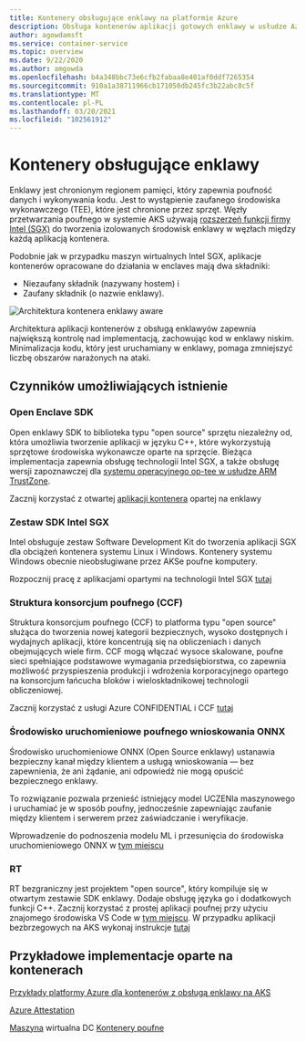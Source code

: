 ```yaml
---
title: Kontenery obsługujące enklawy na platformie Azure
description: Obsługa kontenerów aplikacji gotowych enklawy w usłudze Azure Kubernetes Service (AKS)
author: agowdamsft
ms.service: container-service
ms.topic: overview
ms.date: 9/22/2020
ms.author: amgowda
ms.openlocfilehash: b4a348bbc73e6cfb2fabaa8e401af0ddf7265354
ms.sourcegitcommit: 910a1a38711966cb171050db245fc3b22abc8c5f
ms.translationtype: MT
ms.contentlocale: pl-PL
ms.lasthandoff: 03/20/2021
ms.locfileid: "102561912"
---
```

# <a name="enclave-aware-containers"></a>Kontenery obsługujące enklawy

Enklawy jest chronionym regionem pamięci, który zapewnia poufność danych i wykonywania kodu. Jest to wystąpienie zaufanego środowiska wykonawczego (TEE), które jest chronione przez sprzęt. Węzły przetwarzania poufnego w systemie AKS używają [rozszerzeń funkcji firmy Intel (SGX)](https://software.intel.com/sgx) do tworzenia izolowanych środowisk enklawy w węzłach między każdą aplikacją kontenera.

Podobnie jak w przypadku maszyn wirtualnych Intel SGX, aplikacje kontenerów opracowane do działania w enclaves mają dwa składniki:

- Niezaufany składnik (nazywany hostem) i
- Zaufany składnik (o nazwie enklawy).

![Architektura kontenera enklawy aware](./media/enclave-aware-containers/enclaveawarecontainer.png)

Architektura aplikacji kontenerów z obsługą enklawyów zapewnia największą kontrolę nad implementacją, zachowując kod w enklawy niskim. Minimalizacja kodu, który jest uruchamiany w enklawy, pomaga zmniejszyć liczbę obszarów narażonych na ataki.   

## <a name="enablers"></a>Czynników umożliwiających istnienie

### <a name="open-enclave-sdk"></a>Open Enclave SDK
Open enklawy SDK to biblioteka typu "open source" sprzętu niezależny od, która umożliwia tworzenie aplikacji w języku C++, które wykorzystują sprzętowe środowiska wykonawcze oparte na sprzęcie. Bieżąca implementacja zapewnia obsługę technologii Intel SGX, a także obsługę wersji zapoznawczej dla [systemu operacyjnego op-tee w usłudze ARM TrustZone](https://optee.readthedocs.io/en/latest/general/about.html).

Zacznij korzystać z otwartej [aplikacji kontenera](https://github.com/openenclave/openenclave/tree/master/docs/GettingStartedDocs) opartej na enklawy

### <a name="intel-sgx-sdk"></a>Zestaw SDK Intel SGX
Intel obsługuje zestaw Software Development Kit do tworzenia aplikacji SGX dla obciążeń kontenera systemu Linux i Windows. Kontenery systemu Windows obecnie nieobsługiwane przez AKSe poufne komputery.

Rozpocznij pracę z aplikacjami opartymi na technologii Intel SGX [tutaj](https://software.intel.com/content/www/us/en/develop/topics/software-guard-extensions/sdk.html)

### <a name="confidential-consortium-framework-ccf"></a>Struktura konsorcjum poufnego (CCF)
Struktura konsorcjum poufnego (CCF) to platforma typu "open source" służąca do tworzenia nowej kategorii bezpiecznych, wysoko dostępnych i wydajnych aplikacji, które koncentrują się na obliczeniach i danych obejmujących wiele firm. CCF mogą włączać wysoce skalowane, poufne sieci spełniające podstawowe wymagania przedsiębiorstwa, co zapewnia możliwość przyspieszenia produkcji i wdrożenia korporacyjnego opartego na konsorcjum łańcucha bloków i wieloskładnikowej technologii obliczeniowej.

Zacznij korzystać z usługi Azure CONFIDENTIAL i CCF [tutaj](https://github.com/Microsoft/CCF)

### <a name="confidential-inferencing-onnx-runtime"></a>Środowisko uruchomieniowe poufnego wnioskowania ONNX

Środowisko uruchomieniowe ONNX (Open Source enklawy) ustanawia bezpieczny kanał między klientem a usługą wnioskowania — bez zapewnienia, że ani żądanie, ani odpowiedź nie mogą opuścić bezpiecznego enklawy. 

To rozwiązanie pozwala przenieść istniejący model UCZENIa maszynowego i uruchamiać je w sposób poufny, jednocześnie zapewniając zaufanie między klientem i serwerem przez zaświadczanie i weryfikacje. 

Wprowadzenie do podnoszenia modelu ML i przesunięcia do środowiska uruchomieniowego ONNX w [tym miejscu](https://aka.ms/confidentialinference)

### <a name="edgeless-rt"></a>RT

RT bezgraniczny jest projektem "open source", który kompiluje się w otwartym zestawie SDK enklawy. Dodaje obsługę języka go i dodatkowych funkcji C++. Zacznij korzystać z prostej aplikacji poufnej przy użyciu znajomego środowiska VS Code w [tym miejscu](https://github.com/edgelesssys/edgelessrt). W przypadku aplikacji bezbrzegowych na AKS wykonaj instrukcje [tutaj](https://github.com/edgelesssys/edgelessrt/blob/master/docs/ERTAzureAKSDeployment.md)


## <a name="container-based-sample-implementations"></a>Przykładowe implementacje oparte na kontenerach

[Przykłady platformy Azure dla kontenerów z obsługą enklawy na AKS](https://github.com/Azure-Samples/confidential-computing/tree/main/containersamples)

<!-- LINKS - external -->
[Azure Attestation](../attestation/overview.md)


<!-- LINKS - internal -->
[Maszyna](./virtual-machine-solutions.md) 
 wirtualna DC [Kontenery poufne](./confidential-containers.md)
